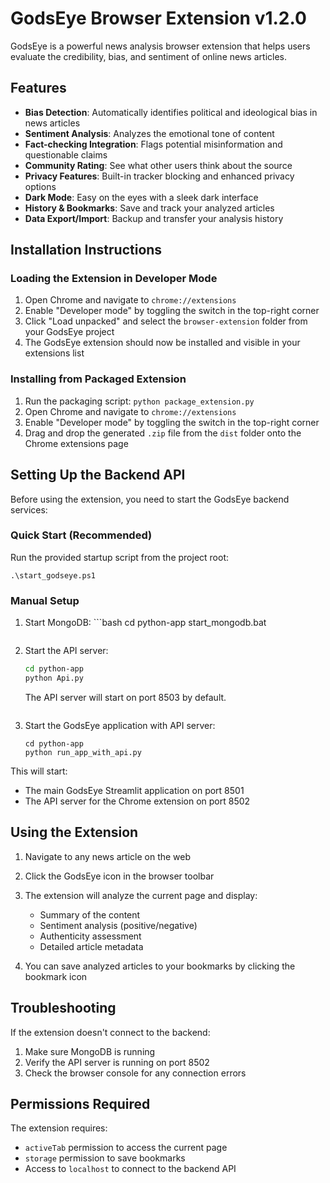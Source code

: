 # GodsEye Browser Extension v1.2.0

GodsEye is a powerful news analysis browser extension that helps users evaluate the credibility, bias, and sentiment of online news articles.

## Features

- **Bias Detection**: Automatically identifies political and ideological bias in news articles
- **Sentiment Analysis**: Analyzes the emotional tone of content
- **Fact-checking Integration**: Flags potential misinformation and questionable claims
- **Community Rating**: See what other users think about the source
- **Privacy Features**: Built-in tracker blocking and enhanced privacy options
- **Dark Mode**: Easy on the eyes with a sleek dark interface
- **History & Bookmarks**: Save and track your analyzed articles
- **Data Export/Import**: Backup and transfer your analysis history

## Installation Instructions

### Loading the Extension in Developer Mode

1. Open Chrome and navigate to `chrome://extensions`
2. Enable "Developer mode" by toggling the switch in the top-right corner
3. Click "Load unpacked" and select the `browser-extension` folder from your GodsEye project
4. The GodsEye extension should now be installed and visible in your extensions list

### Installing from Packaged Extension

1. Run the packaging script: `python package_extension.py`
2. Open Chrome and navigate to `chrome://extensions`
3. Enable "Developer mode" by toggling the switch in the top-right corner
4. Drag and drop the generated `.zip` file from the `dist` folder onto the Chrome extensions page

## Setting Up the Backend API

Before using the extension, you need to start the GodsEye backend services:

### Quick Start (Recommended)

Run the provided startup script from the project root:

```
.\start_godseye.ps1
```

### Manual Setup

1. Start MongoDB:   ```bash
   cd python-app
   start_mongodb.bat
   ```

2. Start the API server:
   ```bash
   cd python-app
   python Api.py
   ```
   
   The API server will start on port 8503 by default.
   ```

2. Start the GodsEye application with API server:
   ```
   cd python-app
   python run_app_with_api.py
   ```

This will start:
- The main GodsEye Streamlit application on port 8501
- The API server for the Chrome extension on port 8502

## Using the Extension

1. Navigate to any news article on the web
2. Click the GodsEye icon in the browser toolbar
3. The extension will analyze the current page and display:
   - Summary of the content
   - Sentiment analysis (positive/negative)
   - Authenticity assessment
   - Detailed article metadata

4. You can save analyzed articles to your bookmarks by clicking the bookmark icon

## Troubleshooting

If the extension doesn't connect to the backend:
1. Make sure MongoDB is running
2. Verify the API server is running on port 8502
3. Check the browser console for any connection errors

## Permissions Required

The extension requires:
- `activeTab` permission to access the current page
- `storage` permission to save bookmarks
- Access to `localhost` to connect to the backend API
